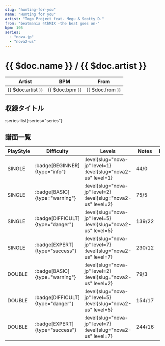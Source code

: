 ```yaml
---
slug: "hunting-for-you"
name: "Hunting for you"
artist: "Togo Project feat. Megu & Scotty D."
from: "beatmania 4thMIX -the beat goes on-"
bpm: 105
series:
  - "nova-jp"
  - "nova2-us"
---
```


# {{ $doc.name }} / {{ $doc.artist }}

|Artist|BPM|From|
|------|---|----|
|{{ $doc.artist }}|{{ $doc.bpm }}|{{ $doc.from }}|

## 収録タイトル

:series-list{:series="series"}

## 譜面一覧

|PlayStyle|Difficulty|Levels|Notes|Movie|
|---------|----------|------|-----|-----|
|SINGLE| :badge[BEGINNER]{type="info"}|<div class="field is-grouped is-grouped-multiline"> :level{slug="nova-jp" level=1} :level{slug="nova2-us" level=1}</div>|44/0||
|SINGLE| :badge[BASIC]{type="warning"}|<div class="field is-grouped is-grouped-multiline"> :level{slug="nova-jp" level=2} :level{slug="nova2-us" level=2}</div>|75/5||
|SINGLE| :badge[DIFFICULT]{type="danger"}|<div class="field is-grouped is-grouped-multiline"> :level{slug="nova-jp" level=5} :level{slug="nova2-us" level=5}</div>|139/22||
|SINGLE| :badge[EXPERT]{type="success"}|<div class="field is-grouped is-grouped-multiline"> :level{slug="nova-jp" level=7} :level{slug="nova2-us" level=7}</div>|230/12||
|DOUBLE| :badge[BASIC]{type="warning"}|<div class="field is-grouped is-grouped-multiline"> :level{slug="nova-jp" level=2} :level{slug="nova2-us" level=2}</div>|79/3||
|DOUBLE| :badge[DIFFICULT]{type="danger"}|<div class="field is-grouped is-grouped-multiline"> :level{slug="nova-jp" level=5} :level{slug="nova2-us" level=5}</div>|154/17||
|DOUBLE| :badge[EXPERT]{type="success"}|<div class="field is-grouped is-grouped-multiline"> :level{slug="nova-jp" level=7} :level{slug="nova2-us" level=7}</div>|244/16||
